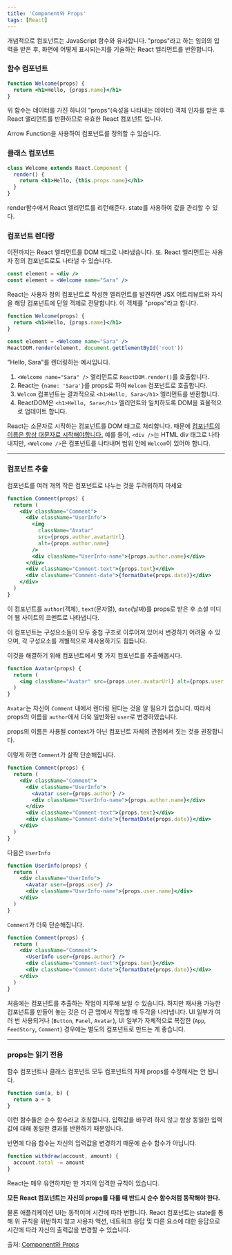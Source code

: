 ```yaml
---
title: 'Component와 Props'
tags: [React]
---
```


개념적으로 컴포넌트는 JavaScript 함수와 유사합니다. "props"라고 하는 임의의 입력을 받은 후, 화면에 어떻게 표시되는지를 기술하는 React 엘리먼트를 반환합니다.

### 함수 컴포넌트

```jsx
function Welcome(props) {
  return <h1>Hello, {props.name}</h1>
}
```

위 함수는 데이터를 가진 하나의 "props"(속성을 나타내는 데이터) 객체 인자를 받은 후 React 앨리먼트를 반환하므로 유효한 React 컴포넌트 입니다.

Arrow Function을 사용하여 컴포넌트를 정의할 수 있습니다.

### 클래스 컴포넌트

```jsx
class Welcome extends React.Component {
  render() {
    return <h1>Hello, {this.props.name}</h1>
  }
}
```

render함수에서 React 엘리먼트를 리턴해준다. state를 사용하여 값을 관리할 수 있다.

### 컴포넌트 렌더랑

이전까지는 React 엘리먼트를 DOM 태그로 나타냈습니다. 또. React 엘리먼트는 사용자 정의 컴포넌트로도 나타낼 수 있습니다.

```jsx
const element = <div />
const element = <Welcome name="Sara" />
```

React는 사용자 정의 컴포넌트로 작성한 엘리먼트를 발견하면 JSX 어트리뷰트와 자식을 해당 컴포넌트에 단일 객체로 전달합니다. 이 객체를 "props"라고 합니다.

```jsx
function Welcome(props) {
  return <h1>Hello, {props.name}</h1>
}

const element = <Welcome name="Sara" />
ReactDOM.render(element, document.getElementById('root'))
```

"Hello, Sara"를 렌더링하는 예시입니다.

1. `<Welcome name="Sara" />` 엘리먼트로 `ReactDOM.render()`를 호출합니다.
2. React는 `{name: 'Sara'}`를 props로 하여 `Welcom` 컴포넌트로 호출합니다.
3. `Welcom` 컴포넌트는 결과적으로 `<h1>Hello, Sara</h1>` 엘리먼트를 반환합니다.
4. ReactDOM은 `<h1>Hello, Sara</h1>` 엘리먼트와 일치하도록 DOM을 효율적으로 업데이트 합니다.

React는 소문자로 시작하는 컴포넌트를 DOM 태그로 처리합니다. 때문에 [컴포넌트의 이름은 항상 대문자로 시작해야합니다.](https://ko.reactjs.org/docs/jsx-in-depth.html#user-defined-components-must-be-capitalized)
예를 들어, `<div />`는 HTML div 태그로 나타내지만, `<Welcome />`은 컴포넌트를 나타내며 범위 안에 `Welcom`이 있어야 합니다.

---

### 컴포넌트 추출

컴포넌트를 여러 개의 작은 컴포넌트로 나누는 것을 두려워하지 마세요

```jsx
function Comment(props) {
  return (
    <div className="Comment">
      <div className="UserInfo">
        <img
          className="Avatar"
          src={props.author.avatarUrl}
          alt={props.author.name}
        />
        <div className="UserInfo-name">{props.author.name}</div>
      </div>
      <div className="Comment-text">{props.text}</div>
      <div className="Comment-date">{formatDate(props.date)}</div>
    </div>
  )
}
```

이 컴포넌트를 `author`(객체), `text`(문자열), `date`(날짜)를 props로 받은 후 소셜 미디어 웹 사이트의 코멘트로 나타냅니다.

이 컴포넌트는 구성요소들이 모두 중첩 구조로 이루어져 있어서 변경하기 어려울 수 있으며, 각 구성요소를 개별적으로 재사용하기도 힘듭니다.

이것을 해결하기 위해 컴포넌트에서 몇 가지 컴포넌트를 추출해봅시다.

```jsx
function Avatar(props) {
  return (
    <img className="Avatar" src={props.user.avatarUrl} alt={props.user.name} />
  )
}
```

`Avatar`는 자신이 `Comment` 내에서 렌더링 된다는 것을 알 필요가 없습니다. 따라서 props의 이름을 `author`에서 더욱 일반화된 `user`로 변경하였습니다.

props의 이름은 사용될 context가 아닌 컴포넌트 자체의 관점에서 짓는 것을 권장합니다.

이렇게 하면 `Comment`가 살짝 단순해집니다.

```jsx
function Comment(props) {
  return (
    <div className="Comment">
      <div className="UserInfo">
        <Avatar user={props.author} />
        <div className="UserInfo-name">{props.author.name}</div>
      </div>
      <div className="Comment-text">{props.text}</div>
      <div className="Comment-date">{formatDate(props.date)}</div>
    </div>
  )
}
```

다음은 `UserInfo`

```jsx
function UserInfo(props) {
  return (
    <div className="UserInfo">
      <Avatar user={props.user} />
      <div className="UserInfo-name">{props.user.name}</div>
    </div>
  )
}
```

`Comment`가 더욱 단순해집니다.

```jsx
function Comment(props) {
  return (
    <div className="Comment">
      <UserInfo user={props.author} />
      <div className="Comment-text">{props.text}</div>
      <div className="Comment-date">{formatDate(props.date)}</div>
    </div>
  )
}
```

처음에는 컴포넌트를 추출하는 작업이 지루해 보일 수 있습니다. 하지만 재사용 가능한 컴포넌트를 만들어 놓는 것은 더 큰 앱에서 작업할 때 두각을 나타냅니다. UI 일부가 여러 번 사용되거나 (`Button`, `Panel`, `Avatar`), UI 일부가 자체적으로 복잡한 (`App`, `FeedStory`, `Comment`) 경우에는 별도의 컴포넌트로 만드는 게 좋습니다.

---

### props는 읽기 전용

함수 컴포넌트나 클래스 컴포넌트 모두 컴포넌트의 자체 props를 수정해서는 안 됩니다.

```jsx
function sum(a, b) {
  return a + b
}
```

이런 함수들은 순수 함수라고 호칭합니다. 입력값을 바꾸려 하지 않고 항상 동일한 입력값에 대해 동일한 결과를 반환하기 때문입니다.

반면에 다음 함수는 자신의 입력값을 변경하기 때문에 순수 함수가 아닙니다.

```jsx
function withdraw(account, amount) {
  account.total -= amount
}
```

React는 매우 유연하지만 한 가지의 업격한 규칙이 있습니다.

**모든 React 컴포넌트는 자신의 props를 다룰 때 반드시 순수 함수처럼 동작해야 한다.**

물론 애플리케이션 UI는 동적이며 시간에 따라 변합니다. React 컴포넌트는 state를 통해 위 규칙을 위반하지 않고 사용자 액션, 네트워크 응답 및 다른 요소에 대한 응답으로 시간에 따라 자신의 출력값을 변경할 수 있습니다.

출처: [Component와 Props](https://ko.reactjs.org/docs/components-and-props.html)

